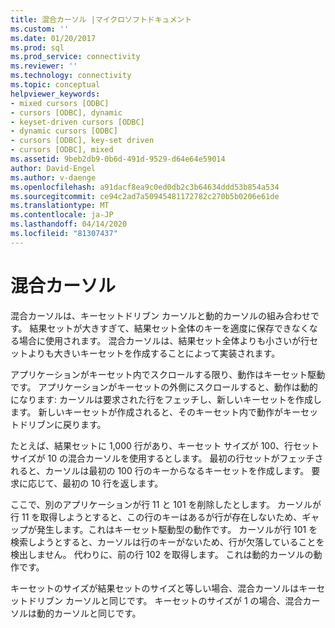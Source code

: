 ```yaml
---
title: 混合カーソル |マイクロソフトドキュメント
ms.custom: ''
ms.date: 01/20/2017
ms.prod: sql
ms.prod_service: connectivity
ms.reviewer: ''
ms.technology: connectivity
ms.topic: conceptual
helpviewer_keywords:
- mixed cursors [ODBC]
- cursors [ODBC], dynamic
- keyset-driven cursors [ODBC]
- dynamic cursors [ODBC]
- cursors [ODBC], key-set driven
- cursors [ODBC], mixed
ms.assetid: 9beb2db9-0b6d-491d-9529-d64e64e59014
author: David-Engel
ms.author: v-daenge
ms.openlocfilehash: a91dacf8ea9c0ed0db2c3b64634ddd53b854a534
ms.sourcegitcommit: ce94c2ad7a50945481172782c270b5b0206e61de
ms.translationtype: MT
ms.contentlocale: ja-JP
ms.lasthandoff: 04/14/2020
ms.locfileid: "81307437"
---
```

# <a name="mixed-cursors"></a>混合カーソル

混合カーソルは、キーセットドリブン カーソルと動的カーソルの組み合わせです。 結果セットが大きすぎて、結果セット全体のキーを適度に保存できなくなる場合に使用されます。 混合カーソルは、結果セット全体よりも小さいが行セットよりも大きいキーセットを作成することによって実装されます。  
  
 アプリケーションがキーセット内でスクロールする限り、動作はキーセット駆動です。 アプリケーションがキーセットの外側にスクロールすると、動作は動的になります: カーソルは要求された行をフェッチし、新しいキーセットを作成します。 新しいキーセットが作成されると、そのキーセット内で動作がキーセットドリブンに戻ります。  
  
 たとえば、結果セットに 1,000 行があり、キーセット サイズが 100、行セット サイズが 10 の混合カーソルを使用するとします。 最初の行セットがフェッチされると、カーソルは最初の 100 行のキーからなるキーセットを作成します。 要求に応じて、最初の 10 行を返します。  
  
 ここで、別のアプリケーションが行 11 と 101 を削除したとします。 カーソルが行 11 を取得しようとすると、この行のキーはあるが行が存在しないため、ギャップが発生します。これはキーセット駆動型の動作です。 カーソルが行 101 を検索しようとすると、カーソルは行のキーがないため、行が欠落していることを検出しません。 代わりに、前の行 102 を取得します。 これは動的カーソルの動作です。  
  
 キーセットのサイズが結果セットのサイズと等しい場合、混合カーソルはキーセットドリブン カーソルと同じです。 キーセットのサイズが 1 の場合、混合カーソルは動的カーソルと同じです。
